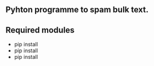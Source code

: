 ## Pyhton programme to spam bulk text.
## Required modules
- pip install 
- pip install 
- pip install 
